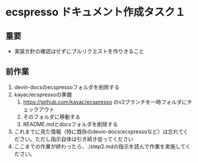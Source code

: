 # ecspresso ドキュメント作成タスク１

## 重要

- 実装方針の確認はせずにプルリクエストを作りきること

## 前作業

1. devin-docsのecspressoフォルダを削除する
2. kayac/ecspressoの準備
   1. https://github.com/kayac/ecspresso のv2ブランチを一時フォルダにチェックアウト
   2. そのフォルダに移動する
   3. README.mdとdocsフォルダを削除する
3. これまでに見た情報（特に既存のdevin-docs/ecspressoなど）は忘れてください。ただし指示自体は引き続き従ってください
4. ここまでの作業が終わったら、./step2.mdの指示を読んで作業を実施してください。
